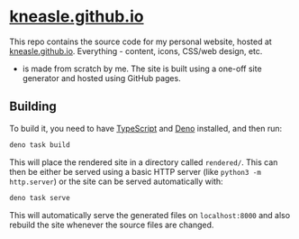 # [kneasle.github.io](https://kneasle.github.io)

This repo contains the source code for my personal website, hosted at
[kneasle.github.io](https://kneasle.github.io).  Everything - content, icons, CSS/web design, etc.
- is made from scratch by me.  The site is built using a one-off site generator and hosted using
GitHub pages.

## Building

To build it, you need to have [TypeScript](https://www.typescriptlang.org/) and
[Deno](https://deno.land) installed, and then run:

```bash
deno task build
```

This will place the rendered site in a directory called `rendered/`.  This can then be either be
served using a basic HTTP server (like `python3 -m http.server`) or the site can be served
automatically with:

```bash
deno task serve
```

This will automatically serve the generated files on `localhost:8000` and also rebuild the site
whenever the source files are changed.
